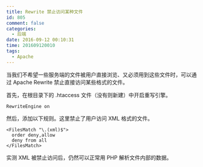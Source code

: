 ```yaml
---
title: Rewrite 禁止访问某种文件
id: 805
comment: false
categories:
  - 后端
date: 2016-09-12 00:10:31
time: 201609120010
tags:
  - Apache
---
```


当我们不希望一些服务端的文件被用户直接浏览、又必须用到这些文件时，可以通过 Apache Rewrite 禁止直接访问某些格式的文件。

首先，在根目录下的 .htaccess 文件（没有则新建）中开启重写引擎。
<!-- more -->

```
RewriteEngine on
```

然后，添加以下规则。这里禁止了用户访问 XML 格式的文件。

```
<FilesMatch "\.(xml)$">
  order deny,allow  
  deny from all
</FilesMatch>
```

实测 XML 被禁止访问后，仍然可以正常用 PHP 解析文件内部的数据。